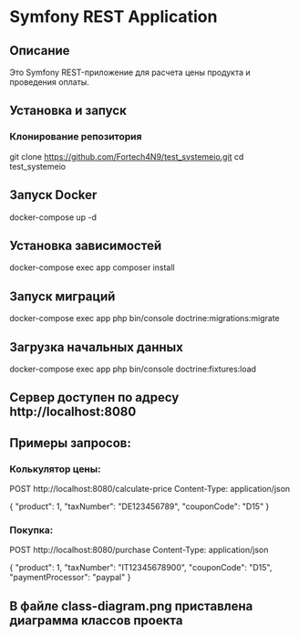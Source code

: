 # Symfony REST Application

## Описание

Это Symfony REST-приложение для расчета цены продукта и проведения оплаты.

## Установка и запуск

### Клонирование репозитория

git clone https://github.com/Fortech4N9/test_systemeio.git
cd test_systemeio

## Запуск Docker

docker-compose up -d

## Установка зависимостей

docker-compose exec app composer install

## Запуск миграций

docker-compose exec app php bin/console doctrine:migrations:migrate

## Загрузка начальных данных

docker-compose exec app php bin/console doctrine:fixtures:load

## Сервер доступен по адресу http://localhost:8080

## Примеры запросов:

### Колькулятор цены:
POST http://localhost:8080/calculate-price
Content-Type: application/json

{
    "product": 1,
    "taxNumber": "DE123456789",
    "couponCode": "D15"
}

### Покупка:
POST http://localhost:8080/purchase
Content-Type: application/json

{
    "product": 1,
    "taxNumber": "IT12345678900",
    "couponCode": "D15",
    "paymentProcessor": "paypal"
}

## В файле class-diagram.png приставлена диаграмма классов проекта